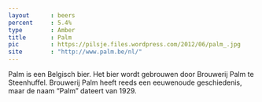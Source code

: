 ```yaml
---
layout      : beers
percent     : 5.4%
type        : Amber
title       : Palm
pic         : https://pilsje.files.wordpress.com/2012/06/palm_.jpg
site        : "http://www.palm.be/nl/"
---
```



Palm is een Belgisch bier. Het bier wordt gebrouwen door Brouwerij Palm te Steenhuffel. Brouwerij Palm heeft reeds een eeuwenoude geschiedenis, maar de naam “Palm” dateert van 1929.